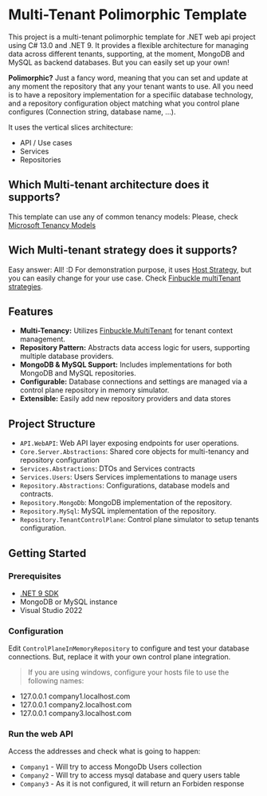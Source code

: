 # Multi-Tenant Polimorphic Template

This project is a multi-tenant polimorphic template for .NET web api project using C# 13.0 and .NET 9. It provides a flexible architecture for managing data across different tenants, supporting, at the moment, MongoDB and MySQL as backend databases. But you can easily set up your own!

**Polimorphic?**
Just a fancy word, meaning that you can set and update at any moment the repository that any your tenant wants to use.
All you need is to have a repository implementation for a specifiic database technology, and a repository configuration object matching what you control plane configures (Connection string, database name, ...).

It uses the vertical slices architecture:
- API / Use cases
- Services
- Repositories

## Which Multi-tenant architecture does it supports?
This template can use any of common tenancy models:
Please, check [Microsoft Tenancy Models](https://learn.microsoft.com/en-us/azure/architecture/guide/multitenant/considerations/tenancy-models)

## Wich Multi-tenant strategy does it supports?
Easy answer: All! :D 
For demonstration purpose, it uses [Host Strategy](https://www.finbuckle.com/MultiTenant/Docs/v9.2.2/Strategies), but you can easily change for your use case. Check [Finbuckle multiTenant strategies](https://www.finbuckle.com/MultiTenant/Docs/v9.2.2/Strategies).


## Features

- **Multi-Tenancy:** Utilizes [Finbuckle.MultiTenant](https://github.com/Finbuckle/Finbuckle.MultiTenant) for tenant context management.
- **Repository Pattern:** Abstracts data access logic for users, supporting multiple database providers.
- **MongoDB & MySQL Support:** Includes implementations for both MongoDB and MySQL repositories.
- **Configurable:** Database connections and settings are managed via a control plane repository in memory simulator.
- **Extensible:** Easily add new repository providers and data stores

## Project Structure

- `API.WebAPI`: Web API layer exposing endpoints for user operations.
- `Core.Server.Abstractions`: Shared core objects for multi-tenancy and repository configuration
- `Services.Abstractions`: DTOs and Services contracts 
- `Services.Users`: Users Services implementations to manage users 
- `Repository.Abstractions`: Configurations, database models and contracts.
- `Repository.MongoDb`: MongoDB implementation of the repository.
- `Repository.MySql`: MySQL implementation of the repository.
- `Repository.TenantControlPlane`: Control plane simulator to setup tenants configuration.

## Getting Started

### Prerequisites

- [.NET 9 SDK](https://dotnet.microsoft.com/download/dotnet/9.0)
- MongoDB or MySQL instance
- Visual Studio 2022

### Configuration

Edit `ControlPlaneInMemoryRepository` to configure and test your database connections. But, replace it with your own control plane integration.

> If you are using windows, configure your hosts file to use the following names:
- 127.0.0.1 company1.localhost.com
- 127.0.0.1 company2.localhost.com
- 127.0.0.1 company3.localhost.com

### Run the web API

Access the addresses and check what is going to happen:

- `Company1` - Will try to access MongoDb Users collection 
- `Company2` - Will try to access mysql database and query users table
- `Company3` - As it is not configured, it will return an Forbiden response 
